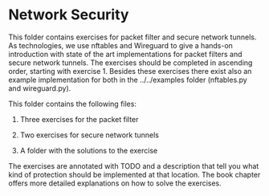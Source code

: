 # Network Security #

This folder contains exercises for packet filter and secure network tunnels. As
technologies, we use nftables and Wireguard to give a hands-on introduction with
state of the art implementations for packet filters and secure network tunnels.
The exercises should be completed in ascending order, starting with exercise 1.
Besides these exercises there exist also an example implementation for both in
the ../../examples folder (nftables.py and wireguard.py).



This folder contains the following files:

1. Three exercises for the packet filter

2. Two exercises for secure network tunnels

3. A folder with the solutions to the exercise


The exercises are annotated with TODO and a description that tell you what kind
of protection should be implemented at that location. The book chapter offers
more detailed explanations on how to solve the exercises.